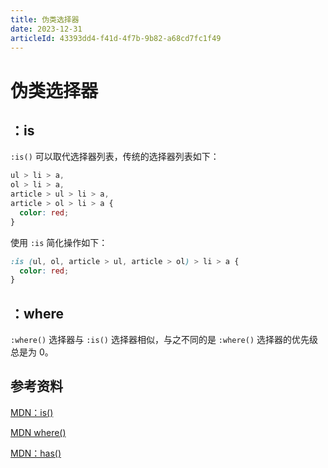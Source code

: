 ```yaml
---
title: 伪类选择器
date: 2023-12-31
articleId: 43393dd4-f41d-4f7b-9b82-a68cd7fc1f49
---
```


# 伪类选择器

## ：is

`:is()` 可以取代选择器列表，传统的选择器列表如下：

```css
ul > li > a,
ol > li > a,
article > ul > li > a,
article > ol > li > a {
  color: red;
}
```

使用 `:is` 简化操作如下：

```css
:is (ul, ol, article > ul, article > ol) > li > a {
  color: red;
}
```

## ：where

`:where()` 选择器与 `:is()` 选择器相似，与之不同的是 `:where()` 选择器的优先级总是为 0。

## 参考资料

[MDN：is()](https://developer.mozilla.org/zh-CN/docs/Web/CSS/:is)

[MDN where()](https://developer.mozilla.org/zh-CN/docs/Web/CSS/:where)

[MDN：has()](https://developer.mozilla.org/zh-CN/docs/Web/CSS/:has)
